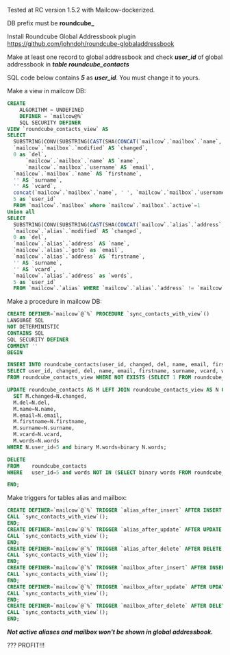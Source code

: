 Tested at RC version 1.5.2 with Mailcow-dockerized.

DB prefix must be **roundcube_**

Install Roundcube Global Addressbook plugin https://github.com/johndoh/roundcube-globaladdressbook

Make at least one record to global addressbook and check ***user_id*** of global addressbook in ***table roundcube_contacts***

SQL code below contains ***5*** as ***user_id***. You must change it to yours.

Make a view in mailcow DB:
```sql
CREATE
    ALGORITHM = UNDEFINED
    DEFINER = `mailcow@%`
    SQL SECURITY DEFINER
VIEW `roundcube_contacts_view` AS
SELECT
  SUBSTRING(CONV(SUBSTRING(CAST(SHA(CONCAT(`mailcow`.`mailbox`.`name`, ',', `mailcow`.`mailbox`.`username`)) AS CHAR), 1, 16), 16, 10),1,5) as 'contact_id',
  `mailcow`.`mailbox`.`modified` AS `changed`,
  0 as `del`,
      `mailcow`.`mailbox`.`name` AS `name`,
      `mailcow`.`mailbox`.`username` AS `email`,
  `mailcow`.`mailbox`.`name` AS `firstname`,
  '' AS `surname`,
  '' AS `vcard`,
  concat(`mailcow`.`mailbox`.`name`, ' ', `mailcow`.`mailbox`.`username`) as `words`,
  5 as `user_id`
  FROM `mailcow`.`mailbox` where `mailcow`.`mailbox`.`active`=1
Union all
SELECT
  SUBSTRING(CONV(SUBSTRING(CAST(SHA(CONCAT(`mailcow`.`alias`.`address`, ',', `mailcow`.`alias`.`goto`)) AS CHAR), 1, 16), 16, 10),1,5) as 'contact_id',
  `mailcow`.`alias`.`modified` AS `changed`,
  0 as `del`,
  `mailcow`.`alias`.`address` AS `name`,
  `mailcow`.`alias`.`goto` as `email`,
  `mailcow`.`alias`.`address` AS `firstname`,
  '' AS `surname`,
  '' AS `vcard`,
  `mailcow`.`alias`.`address` as `words`,
  5 as `user_id`
  FROM `mailcow`.`alias` WHERE `mailcow`.`alias`.`address` != `mailcow`.`alias`.`goto` and `mailcow`.`alias`.`active`=1
  ```
Make a procedure in mailcow DB:
  ```sql
CREATE DEFINER=`mailcow`@`%` PROCEDURE `sync_contacts_with_view`()
LANGUAGE SQL
NOT DETERMINISTIC
CONTAINS SQL
SQL SECURITY DEFINER
COMMENT ''
BEGIN

INSERT INTO roundcube_contacts(user_id, changed, del, name, email, firstname, surname, vcard, words)
SELECT user_id, changed, del, name, email, firstname, surname, vcard, words
FROM roundcube_contacts_view WHERE NOT EXISTS (SELECT 1 FROM roundcube_contacts WHERE binary roundcube_contacts.words = binary roundcube_contacts_view.words and roundcube_contacts_view.user_id=5);

UPDATE roundcube_contacts AS M LEFT JOIN roundcube_contacts_view AS N ON binary M.words = binary N.words
	SET M.changed=N.changed,
	M.del=N.del,
	M.name=N.name,
	M.email=N.email,
	M.firstname=N.firstname,
	M.surname=N.surname,
	M.vcard=N.vcard,
	M.words=N.words
WHERE N.user_id=5 and binary M.words=binary N.words;

DELETE
FROM    roundcube_contacts
WHERE   user_id=5 and words NOT IN (SELECT binary words FROM roundcube_contacts_view);

END;
  ```
Make triggers for tables alias and mailbox:
```sql
CREATE DEFINER=`mailcow`@`%` TRIGGER `alias_after_insert` AFTER INSERT ON `alias` FOR EACH ROW BEGIN
CALL `sync_contacts_with_view`();
END;
CREATE DEFINER=`mailcow`@`%` TRIGGER `alias_after_update` AFTER UPDATE ON `alias` FOR EACH ROW BEGIN
CALL `sync_contacts_with_view`();
END;
CREATE DEFINER=`mailcow`@`%` TRIGGER `alias_after_delete` AFTER DELETE ON `alias` FOR EACH ROW BEGIN
CALL `sync_contacts_with_view`();
END;
CREATE DEFINER=`mailcow`@`%` TRIGGER `mailbox_after_insert` AFTER INSERT ON `mailbox` FOR EACH ROW BEGIN
CALL `sync_contacts_with_view`();
END;
CREATE DEFINER=`mailcow`@`%` TRIGGER `mailbox_after_update` AFTER UPDATE ON `mailbox` FOR EACH ROW BEGIN
CALL `sync_contacts_with_view`();
END;
CREATE DEFINER=`mailcow`@`%` TRIGGER `mailbox_after_delete` AFTER DELETE ON `mailbox` FOR EACH ROW BEGIN
CALL `sync_contacts_with_view`();
END;
```
***Not active aliases and mailbox won't be shown in global addressbook.***

???
PROFIT!!!

